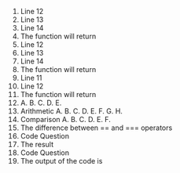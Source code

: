 1. Line 12
2. Line 13
3. Line 14
4. The function will return
5. Line 12
6. Line 13
7. Line 14
8. The function will return
9. Line 11
10. Line 12
11. The function will return
12. A. B. C. D. E.
13. Arithmetic A. B. C. D. E. F. G. H.
14. Comparison A. B. C. D. E. F.
15. The difference between == and === operators
16. Code Question
17. The result
18. Code Question
19. The output of the code is


